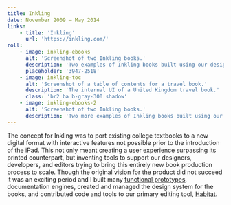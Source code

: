 ```yaml
---
title: Inkling
date: November 2009 — May 2014
links:
    - title: 'Inkling'
      url: 'https://inkling.com/'
roll:
    - image: inkling-ebooks
      alt: 'Screenshot of two Inkling books.'
      description: 'Two examples of Inkling books built using our design system.'
      placeholder: '3947-2518'
    - image: inkling-toc
      alt: 'Screenshot of a table of contents for a travel book.'
      description: 'The internal UI of a United Kingdom travel book.'
      class: 'br2 ba b-gray-300 shadow'
    - image: inkling-ebooks-2
      alt: 'Screenshot of two Inkling books.'
      description: 'Two more examples of Inkling books built using our design system.'
---
```


The concept for Inkling was to port existing college textbooks to a new digital format with interactive features not possible prior to the introduction of the iPad. This not only meant creating a user experience surpassing its printed counterpart, but inventing tools to support our designers, developers, and editors trying to bring this entirely new book production process to scale. Though the original vision for the product did not succeed it was an exciting period and I built many [functional prototypes](/write/inkling.html), documentation engines, created and managed the design system for the books, and contributed code and tools to our primary editing tool, [Habitat](https://www.inkling.com/info/habitat/).
